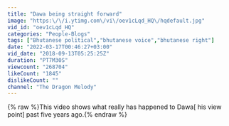 ```yaml
---
title: "Dawa being straight forward"
image: "https:\/\/i.ytimg.com\/vi\/oev1cLqd_HQ\/hqdefault.jpg"
vid_id: "oev1cLqd_HQ"
categories: "People-Blogs"
tags: ["Bhutanese political","bhutanese voice","bhutanese right"]
date: "2022-03-17T00:46:27+03:00"
vid_date: "2018-09-13T05:25:25Z"
duration: "PT7M30S"
viewcount: "268704"
likeCount: "1845"
dislikeCount: ""
channel: "The Dragon Melody"
---
```

{% raw %}This video shows what really has happened to Dawa[ his view point] past five years ago.{% endraw %}
